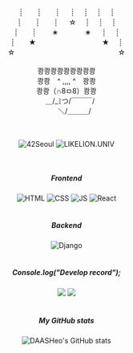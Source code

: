 

<div align=center>
<br>
<br>
┊　　┊　　┊ 　 ┊    　┊　   ┊　 ┊<br>
┊　　┊　　┊ 　 ☆    　┊　   ┊　 ┊<br>
┊　　┊　　 ✬ 　 　   　✬ 　  ┊　 ┊<br>
┊　　★ 　　　 　 　    　　　   ★　 ┊<br>
☆ 　　 　　　 　 　    　　　　　　 ☆<br>


<br>
쾅쾅쾅쾅쾅쾅쾅쾅쾅<br>
쾅쾅　^ ,,,, ^　쾅쾅<br>
쾅쾅（∩8ㅁ8）쾅쾅<br>
　＿/_ﾐつ/￣￣￣/<br>
　　 ＼/＿＿＿/<br>


<br>
<br>

![42Seoul](https://img.shields.io/badge/42Seoul-000000?style=flat-square&logo=42#&logoColor=FFFFFF")
![LIKELION.UNIV](http://is.am/5ywn)<br>

<br>


<h5>Frontend</h5>

![HTML](https://img.shields.io/badge/HTML-E34F26?style=flat-square&logo=html5&logoColor=white)
![CSS](https://img.shields.io/badge/CSS-1572B6?style=flat-square&logo=css3&logoColor=white)
![JS](https://img.shields.io/badge/JavaScript-F7DF1E?style=flat-square&logo=javascript&logoColor=black)
![React](https://img.shields.io/badge/React-61DAFB?style=flat-square&logo=react&logoColor=black)<br><br>

<h5>Backend</h5>

![Django](https://img.shields.io/badge/Django-092E20?style=flat-square&logo=django&logoColor=white)<br><br>

<h5>Console.log("Develop record");</h5>
<a href="https://velog.io/@eheo"><img src="https://img.shields.io/badge/velog-1DBF73?style=flat-square&logo=Vimeo&logoColor=white"/></a>
<a href="https://www.instagram.com/eun_coding/"><img src="https://img.shields.io/badge/Instagram-2A0C99?style=flat-square&logo=Instagram&&logoColor=white"/></a><br><br>


<h5>My GitHub stats</h5>

![DAASHeo's GitHub stats](https://github-readme-stats.vercel.app/api?username=DAASHeo&hide_title=true&show_icons=true&include_all_commits=false&disable_animations=false&theme=buefy)

 </div> 





  

